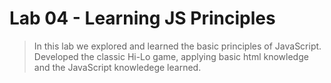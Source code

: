 # Lab 04 - Learning JS Principles

> In this lab we explored and learned the basic principles of JavaScript.
> Developed the classic Hi-Lo game, applying basic html knowledge and the JavaScript knowledege learned.
